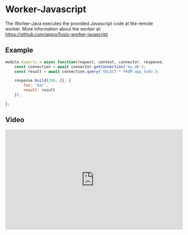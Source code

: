 
# Worker-Javascript

The Worker-Java executes the provided Javascript code at the remote worker.
More information about the worker at: https://github.com/apioo/fusio-worker-javascript

## Example

```javascript
module.exports = async function(request, context, connector, response, dispatcher, logger) {
    const connection = await connector.getConnection('my_db');
    const result = await connection.query('SELECT * FROM app_todo');

    response.build(200, {}, {
        foo: 'bar',
        result: result
    });

};
```

## Video

<iframe width="560" height="315" src="https://www.youtube.com/embed/Jh4wt6Lm2Dk" title="YouTube video player" frameborder="0" allow="accelerometer; autoplay; clipboard-write; encrypted-media; gyroscope; picture-in-picture" allowfullscreen></iframe>
